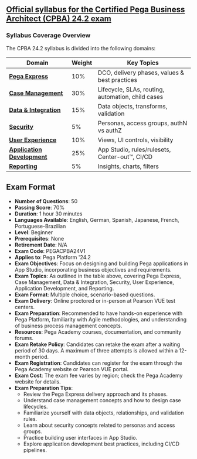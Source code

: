 ## [Official syllabus for the Certified Pega Business Architect (CPBA) 24.2 exam](https://github.com/wilsontank/Certified-Pega-Business-Architect-24-PEGACPBA24V1-Exam-Questions) 
### **Syllabus Coverage Overview**

The CPBA 24.2 syllabus is divided into the following domains:

| Domain                      | Weight | Key Topics |
|-----------------------------|--------|------------|
| **[Pega Express](ch01_Pega_Express.md)**          | 10% | DCO, delivery phases, values & best practices |
| **[Case Management](ch02_Case_Management.md)**         | 30% | Lifecycle, SLAs, routing, automation, child cases |
| **[Data & Integration](ch03_Data_and_Integration.md)**      | 15% | Data objects, transforms, validation |
| **[Security](ch04_Security.md)**                | 5% | Personas, access groups, authN vs authZ |
| **[User Experience](ch05_User_Experience.md)**         | 10% | Views, UI controls, visibility |
| **[Application Development](ch06_Application_Development.md)** | 25% | App Studio, rules/rulesets, Center-out™, CI/CD |
| **[Reporting](ch07_Reporting.md)**               | 5% | Insights, charts, filters |

## Exam Format
- **Number of Questions**: 50
- **Passing Score**: 70%
- **Duration**: 1 hour 30 minutes
- **Languages Available**: English, German, Spanish, Japanese, French, Portuguese-Brazilian
- **Level**: Beginner
- **Prerequisites**: None
- **Retirement Date**: N/A
- **Exam Code**: PEGACPBA24V1
- **Applies to**: Pega Platform '24.2
- **Exam Objectives**: Focus on designing and building Pega applications in App Studio, incorporating business objectives and requirements.
- **Exam Topics**: As outlined in the table above, covering Pega Express, Case Management, Data & Integration, Security, User Experience, Application Development, and Reporting.
- **Exam Format**: Multiple choice, scenario-based questions.
- **Exam Delivery**: Online proctored or in-person at Pearson VUE test centers.
- **Exam Preparation**: Recommended to have hands-on experience with Pega Platform, familiarity with Agile methodologies, and understanding of business process management concepts.
- **Resources**: Pega Academy courses, documentation, and community forums.
- **Exam Retake Policy**: Candidates can retake the exam after a waiting period of 30 days. A maximum of three attempts is allowed within a 12-month period.
- **Exam Registration**: Candidates can register for the exam through the Pega Academy website or Pearson VUE portal.
- **Exam Cost**: The exam fee varies by region; check the Pega Academy website for details.
- **Exam Preparation Tips**:
  - Review the Pega Express delivery approach and its phases.
  - Understand case management concepts and how to design case lifecycles.
  - Familiarize yourself with data objects, relationships, and validation rules.
  - Learn about security concepts related to personas and access groups.
  - Practice building user interfaces in App Studio.
  - Explore application development best practices, including CI/CD pipelines.